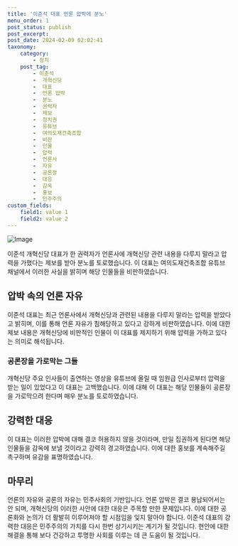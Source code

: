 ```yaml
---
title: '이준석 대표 언론 압박에 분노'
menu_order: 1
post_status: publish
post_excerpt: 
post_date: 2024-02-09 02:02:41
taxonomy:
    category:
        - 정치
    post_tag:
        - 이준석
        -  개혁신당
        -  대표
        -  언론 압박
        -  분노
        -  권력자
        -  제보
        -  정치권
        -  유튜브
        -  여의도재건축조합
        -  비판
        -  인물
        -  압력
        -  언론사
        -  자유
        -  공론장
        -  대응
        -  감옥
        -  홍보
        -  민주주의
custom_fields:
    field1: value 1
    field2: value 2
---
```


![Image](https://imgnews.pstatic.net/image/009/2024/02/07/0005256271_001_20240207215403577.jpg?type=w647)

이준석 개혁신당 대표가 한 권력자가 언론사에 개혁신당 관련 내용을 다루지 말라고 압력을 가했다는 제보를 받아 분노를 토로했습니다. 이 대표는 여의도재건축조합 유튜브 채널에서 이러한 사실을 밝히며 해당 인물들을 비판하였습니다.
## 압박 속의 언론 자유
이준석 대표는 최근 언론사에서 개혁신당과 관련된 내용을 다루지 말라는 압력을 받았다고 밝히며, 이를 통해 언론 자유가 침해당하고 있다고 강하게 비판하였습니다. 이에 대한 제보 내용은 개혁신당에 비판적인 인물이 이 대표를 제지하기 위해 압력을 가하고 있다는 의미로 해석됩니다.
### 공론장을 가로막는 그들
개혁신당 주요 인사들이 출연하는 영상을 유튜브에 올릴 때 임원급 인사로부터 압력을 받는 일이 있었다고 이 대표는 고백했습니다. 이에 대해 이 대표는 해당 인물들이 공론장을 가로막으려 한다며 매우 분노를 토로하였습니다.
## 강력한 대응
이 대표는 이러한 압박에 대해 결코 허용하지 않을 것이라며, 만일 집권하게 된다면 해당 인물들을 감옥에 보낼 것이라고 강력히 경고하였습니다. 이에 대한 홍보를 계속해주길 촉구하며 유감을 표명하였습니다.
## 마무리
언론의 자유와 공론의 자유는 민주사회의 기반입니다. 언론 압박은 결코 용납되어서는 안 되며, 개혁신당의 이러한 사안에 대한 대응은 주목할 만한 문제입니다. 이에 대한 공론화와 논의가 더 활발히 이루어져야 할 시점임을 잊지 말아야 합니다. 이준석 대표의 강력한 대응은 민주주의의 가치를 다시 한번 상기시키는 계기가 될 것입니다. 현안에 대한 해결을 통해 보다 건강하고 투명한 사회를 이루는 데 큰 도움이 될 것입니다.
